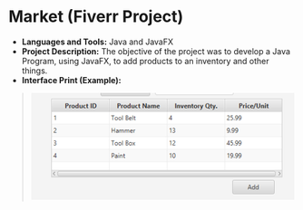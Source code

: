 # Market (Fiverr Project)

* **Languages and Tools:** Java and JavaFX
* **Project Description:** The objective of the project was to develop a Java Program, using JavaFX, to add products to an inventory and other things.
* **Interface Print (Example):**
> <img src="https://github.com/GJordao12/Fiverr-Market/blob/main/InterfacePrint.PNG">
